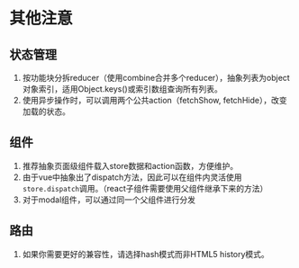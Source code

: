 # 其他注意

## 状态管理

1. 按功能块分拆reducer（使用combine合并多个reducer），抽象列表为object对象索引，适用Object.keys\(\)或索引数组查询所有列表。
2. 使用异步操作时，可以调用两个公共action（fetchShow, fetchHide），改变加载的状态。

## 组件

1. 推荐抽象页面级组件载入store数据和action函数，方便维护。
2. 由于vue中抽象出了dispatch方法，因此可以在组件内灵活使用`store.dispatch`调用。（react子组件需要使用父组件继承下来的方法） 
3. 对于modal组件，可以通过同一个父组件进行分发

## 路由

1. 如果你需要更好的兼容性，请选择hash模式而非HTML5 history模式。


